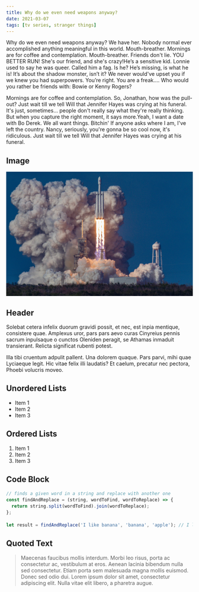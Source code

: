 ```yaml
---
title: Why do we even need weapons anyway?
date: 2021-03-07
tags: [tv series, stranger things]
---
```


Why do we even need weapons anyway? We have her. Nobody normal ever accomplished anything meaningful in this world. Mouth-breather. Mornings are for coffee and contemplation. Mouth-breather. Friends don't lie. YOU BETTER RUN! She's our friend, and she's crazy!He’s a sensitive kid. Lonnie used to say he was queer. Called him a fag. Is he? He’s missing, is what he is! It’s about the shadow monster, isn’t it? We never would've upset you if we knew you had superpowers. You’re right. You are a freak…. Who would you rather be friends with: Bowie or Kenny Rogers?

Mornings are for coffee and contemplation. So, Jonathan, how was the pull-out? Just wait till we tell Will that Jennifer Hayes was crying at his funeral. It's just, sometimes... people don't really say what they're really thinking. But when you capture the right moment, it says more.Yeah, I want a date with Bo Derek. We all want things. Bitchin' If anyone asks where I am, I've left the country. Nancy, seriously, you're gonna be so cool now, it's ridiculous. Just wait till we tell Will that Jennifer Hayes was crying at his funeral.

## Image

![Rocket launch](../../static/media/rocket.jpg)

## Header

Solebat cetera infelix duorum gravidi possit, et nec, est inpia mentique, consistere quae. Amplexus uror, pars pars aevo curas Cinyreius
pennis sacrum inpulsaque o cunctos Oleniden peragit, se Athamas inmaduit
transierant. Relicta significat rubenti potest.

Illa tibi cruentum adpulit pallent. Una dolorem quaque. Pars parvi, mihi quae
Lyciaeque legit. Hic vitae felix illi laudatis? Et caelum, precatur nec pectora,
Phoebi volucris moveo.

## Unordered Lists

- Item 1
- Item 2
- Item 3

## Ordered Lists

1. Item 1
2. Item 2
3. Item 3

## Code Block

```javascript
// finds a given word in a string and replace with another one
const findAndReplace = (string, wordToFind, wordToReplace) => {
  return string.split(wordToFind).join(wordToReplace);
};

let result = findAndReplace('I like banana', 'banana', 'apple'); // I like apple
```

## Quoted Text

> Maecenas faucibus mollis interdum. Morbi leo risus, porta ac consectetur ac, vestibulum at eros. Aenean lacinia bibendum nulla sed consectetur. Etiam porta sem malesuada magna mollis euismod. Donec sed odio dui. Lorem ipsum dolor sit amet, consectetur adipiscing elit. Nulla vitae elit libero, a pharetra augue.
